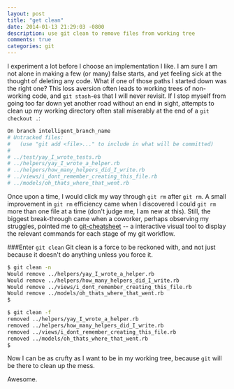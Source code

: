 ```yaml
---
layout: post
title: "get clean"
date: 2014-01-13 21:29:03 -0800
description: use git clean to remove files from working tree
comments: true
categories: git
---
```


I experiment a lot before I choose an implementation I like. I am sure I am not alone in making a few (or many) false starts, and yet feeling sick at the thought of deleting any code. What if one of those paths I started down was the right one? This loss aversion often leads to working trees of non-working code, and ```git stash```-es that I will never revisit. If I stop myself from going too far down yet another road without an end in sight, attempts to clean up my working directory often stall miserably at the end of a ```git checkout .```:<!--more-->

```bash
On branch intelligent_branch_name
# Untracked files:
#   (use "git add <file>..." to include in what will be committed)
#
# ../test/yay_I_wrote_tests.rb
# ../helpers/yay_I_wrote_a_helper.rb
# ../helpers/how_many_helpers_did_I_write.rb
# ../views/i_dont_remember_creating_this_file.rb
# ../models/oh_thats_where_that_went.rb
```

Once upon a time, I would click my way through ```git rm``` after ```git rm```. A small improvement in ```git rm``` efficiency came when I discovered I could ```git rm``` more than one file at a time (don't judge me, I am new at this). Still, the biggest break-through came when a coworker, perhaps observing my struggles, pointed me to [git-cheatsheet](http://ndpsoftware.com/git-cheatsheet.html) -- a interactive visual tool to display the relevant commands for each stage of my git workflow.

###Enter ```git clean```
Git clean is a force to be reckoned with, and not just because it doesn't do anything unless you force it.

```bash Use the -n flag to describe the action the cleaner would take linenos:false
$ git clean -n
Would remove ../helpers/yay_I_wrote_a_helper.rb
Would remove ../helpers/how_many_helpers_did_I_write.rb
Would remove ../views/i_dont_remember_creating_this_file.rb
Would remove ../models/oh_thats_where_that_went.rb
$
```

```bash Use the -f flag to force the cleanup linenos:false
$ git clean -f
removed ../helpers/yay_I_wrote_a_helper.rb
removed ../helpers/how_many_helpers_did_I_write.rb
removed ../views/i_dont_remember_creating_this_file.rb
removed ../models/oh_thats_where_that_went.rb
$
```

Now I can be as crufty as I want to be in my working tree, because ```git``` will be there to clean up the mess.

Awesome.

